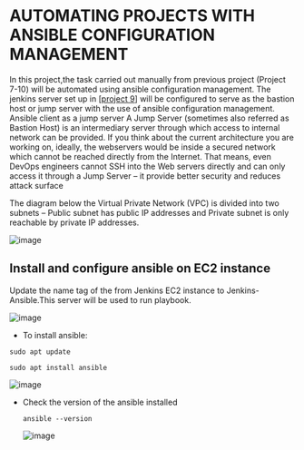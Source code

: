# AUTOMATING PROJECTS WITH ANSIBLE CONFIGURATION MANAGEMENT
 In this project,the task carried out manually from previous project (Project 7-10) will be automated using ansible configuration management.
 The jenkins server set up in [[project 9](https://github.com/Mubarokahh/DevOps-Projects/blob/main/Project%209.md)] will be configured to serve as the bastion host or jump server with the use of ansible configuration management.
Ansible client as a jump server 
A Jump Server (sometimes also referred as Bastion Host) is an intermediary server through which access to internal network can be provided. If you think about the current architecture you are working on, ideally, the webservers would be inside a secured network which cannot be reached directly from the Internet. That means, even DevOps engineers cannot SSH into the Web servers directly and can only access it through a Jump Server – it provide better security and reduces attack surface

The diagram below the Virtual Private Network (VPC) is divided into two subnets – Public subnet has public IP addresses and Private subnet is only reachable by private IP addresses.

![image](https://github.com/Mubarokahh/DevOps-Projects/assets/135038657/c8232dfc-1dd1-4cb3-a235-500ba4436471)

## Install and configure ansible on EC2 instance
Update the name tag of the from Jenkins EC2 instance to Jenkins-Ansible.This server will be used to run playbook.

![image](https://github.com/Mubarokahh/DevOps-Projects/assets/135038657/d4e6a769-06e9-44f4-9a79-b5754c97c4de)

* To install ansible:
  
 `sudo apt update`
 
`sudo apt install ansible`

![image](https://github.com/Mubarokahh/DevOps-Projects/assets/135038657/66fecfc1-4106-4a59-b4f5-3bfbecf399c8)

* Check the version of the ansible installed

  `ansible --version`

  ![image](https://github.com/Mubarokahh/DevOps-Projects/assets/135038657/bb97169d-ec1a-4ac6-a32c-d2981fe58072)









